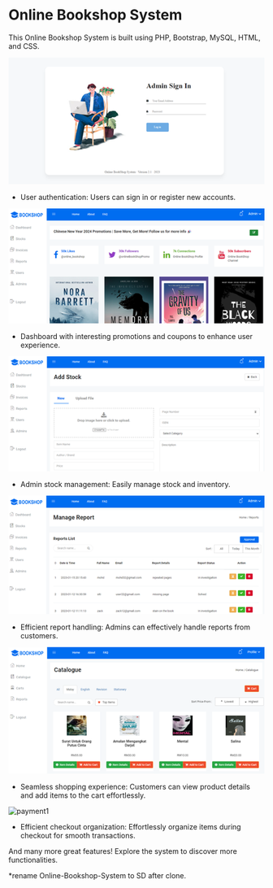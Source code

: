 # Online Bookshop System

This Online Bookshop System is built using PHP, Bootstrap, MySQL, HTML, and CSS.

![User sign in or register](images/readMe/signInAdmin.png)

- User authentication: Users can sign in or register new accounts.

![Dashboard with promotions](images/readMe/dashboard.png)

- Dashboard with interesting promotions and coupons to enhance user experience.

![Admin stock management](images/readMe/addStockAdmin.png)

- Admin stock management: Easily manage stock and inventory.

![Effective customer report handling](images/readMe/reportAdmin.png)

- Efficient report handling: Admins can effectively handle reports from customers.

![Customer shopping experience](images/readMe/catalogueCust.png)

- Seamless shopping experience: Customers can view product details and add items to the cart effortlessly.

![payment1](https://github.com/user-attachments/assets/48a995d0-5530-453f-a34e-fb7375c8473b)

- Efficient checkout organization: Effortlessly organize items during checkout for smooth transactions.

And many more great features! Explore the system to discover more functionalities.

*rename Online-Bookshop-System to SD after clone.
